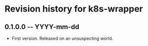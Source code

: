 # Revision history for k8s-wrapper

## 0.1.0.0 -- YYYY-mm-dd

* First version. Released on an unsuspecting world.
